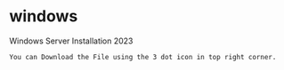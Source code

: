 # windows
Windows Server Installation 2023

``You can Download the File using the 3 dot icon in top right corner.``

